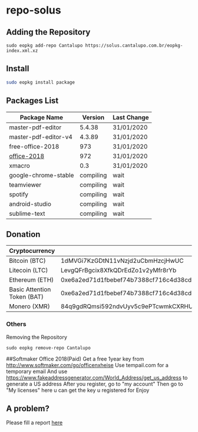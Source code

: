 # repo-solus

## Adding the Repository

`sudo eopkg add-repo Cantalupo https://solus.cantalupo.com.br/eopkg-index.xml.xz`
 

## Install

```bash
sudo eopkg install package
```

## Packages List

| Package Name | Version | Last Change |
| --- | --- | --- |
| master-pdf-editor | 5.4.38 | 31/01/2020 |
| master-pdf-editor-v4 | 4.3.89 | 31/01/2020 |
| free-office-2018 | 973 | 31/01/2020 |
| [office-2018](https://shop.softmaker.com/shop/shop.php?go&products) | 972 | 31/01/2020 |
| xmacro | 0.3 | 31/01/2020 |
| google-chrome-stable | compiling | wait |
| teamviewer | compiling | wait |
| spotify | compiling | wait |
| android-studio | compiling | wait |
| sublime-text | compiling | wait |

## Donation

| Cryptocurrency | Address |
| --- | --- |
| Bitcoin (BTC) | 1dMVGi7KzGDtN11vNzjd2uCbmHzcjHwUC |
| Litecoin (LTC) | LevgQFrBgcix8XfkQDrEdZo1v2yMfr8rYb |
| Ethereum (ETH) | 0xe6a2ed71d1fbebef74b7388cf716c4d38cd432f7 |
| Basic Attention Token (BAT) | 0xe6a2ed71d1fbebef74b7388cf716c4d38cd432f7 |
| Monero (XMR) | 84q9gdRQmsi592ndvUyv5c9ePTcwmkCXRHURQ7F7wAeeBmjJ7c7B78zbRDeHsSbSmC7gXETPSMLkkdZKEEKDxbyV8svYxgq 

### Others

Removing the Repository

`sudo eopkg remove-repo Cantalupo`

##Softmaker Office 2018(Paid)
Get a free 1year key from
http://www.softmaker.com/go/officenxheise
Use tempail.com for a temporary email
And use 
https://www.fakeaddressgenerator.com/World_Address/get_us_address
to generate a US address
After you register, go to "my account"
Then go to "My licenses"
here u can get the key u registered for 
Enjoy


## A problem?

Please fill a report [here](https://github.com/cantalupo555/repo-solus/issues/new)
